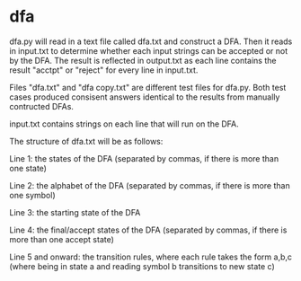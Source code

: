 # dfa

dfa.py will read in a text file called dfa.txt and construct a DFA. Then it reads in input.txt to determine whether each input strings can be accepted or not by the DFA. The result is reflected in output.txt as each line contains the result "acctpt" or "reject" for every line in input.txt.

Files "dfa.txt" and "dfa copy.txt" are different test files for dfa.py. Both test cases produced consisent answers identical to the results from manually contructed DFAs.
  
input.txt contains strings on each line that will run on the DFA.
 
The structure of dfa.txt will be as follows:

 Line 1: the states of the DFA (separated by commas, if there is more than one state) 
 
 Line 2: the alphabet of the DFA (separated by commas, if there is more than one symbol)
 
 Line 3: the starting state of the DFA
 
 Line 4: the final/accept states of the DFA (separated by commas, if there is more than one accept state)
 
 Line 5 and onward: the transition rules, where each rule takes the form a,b,c (where being in state a and reading symbol b transitions to new state c) 
